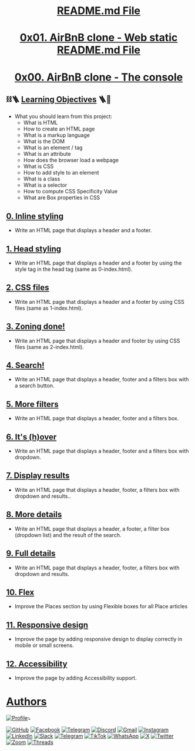 <H1 align="center", height="1500"> <ins> README.md File </ins> </H1>
<H1 align="center", height="1500"> <ins> 0x01. AirBnB clone - Web static README.md File</ins> </H1>


<H1 align="center", height="1500"> <ins> 0x00. AirBnB clone - The console</ins> </H1>

<H2> ⛓🪜 <ins>Learning Objectives</ins> 🪜🛒 </H2>

* What you should learn from this project:
  * What is HTML
  * How to create an HTML page
  * What is a markup language
  * What is the DOM
  * What is an element / tag
  * What is an attribute
  * How does the browser load a webpage
  * What is CSS
  * How to add style to an element
  * What is a class
  * What is a selector
  * How to compute CSS Specificity Value
  * What are Box properties in CSS

###

## [**0. Inline styling**](./0-index.html) 
* Write an HTML page that displays a header and a footer.

## [**1. Head styling**](./1-index.html) 
* Write an HTML page that displays a header and a footer by using the style tag in the head tag (same as 0-index.html).

## [**2. CSS files**](./2-index.html) 
* Write an HTML page that displays a header and a footer by using CSS files (same as 1-index.html).

## [**3. Zoning done!**](./3-index.html) 
* Write an HTML page that displays a header and footer by using CSS files (same as 2-index.html).

## [**4. Search!**](./4-index.html) 
* Write an HTML page that displays a header, footer and a filters box with a search button.

## [**5. More filters**](./5-index.html) 
* Write an HTML page that displays a header, footer and a filters box.

## [**6. It's (h)over**](./6-index.html) 
* Write an HTML page that displays a header, footer and a filters box with dropdown.

## [**7. Display results**](./7-index.html) 
* Write an HTML page that displays a header, footer, a filters box with dropdown and results..

## [**8. More details**](./8-index.html) 
* Write an HTML page that displays a header, a footer, a filter box (dropdown list) and the result of the search.

## [**9. Full details**](./100-index.html) 
* Write an HTML page that displays a header, footer, a filters box with dropdown and results.

## [**10. Flex**](./101-index.html) 
* Improve the Places section by using Flexible boxes for all Place articles

## [**11. Responsive design**](./102-index.html) 
* Improve the page by adding responsive design to display correctly in mobile or small screens.

## [**12. Accessibility**](./103-index.html) 
* Improve the page by adding Accessibility support.

##

<H1><ins>Authors</ins> </H1>

[![Profile](https://img.shields.io/badge/💻_Bereket_Dereje_🖊️📝-Contact_Me_With-blue)](https://intranet.alxswe.com/users/Bereket_Dereje_Mekonnen)⤵️

[![GitHub](https://img.shields.io/badge/github-%23121011.svg?style=for-the-badge&logo=github&logoColor=white)](https://github.com/BekaHabesha)
[![Facebook](https://img.shields.io/badge/Facebook-%231877F2.svg?style=for-the-badge&logo=Facebook&logoColor=white)](https://www.facebook.com/bereketdere)
[![Telegram](https://img.shields.io/badge/Telegram-26A5E4.svg?style=for-the-badge&logo=Telegram&logoColor=white)](https://t.me/FootBall_Manager_Agent_BEREKET_D)
[![Discord](https://img.shields.io/badge/Discord-%235865F2.svg?style=for-the-badge&logo=discord&logoColor=white)](https://discord.com/channels/@bekahabesha)
[![Gmail](https://img.shields.io/badge/Gmail-D14836?style=for-the-badge&logo=gmail&logoColor=white)](https://www.gmail.com/Bereketdm1984@gmail.com)
[![Instagram](https://img.shields.io/badge/Instagram-%23E4405F.svg?style=for-the-badge&logo=Instagram&logoColor=white)](https://www.instagram.com/fifa_football_agent_bereket)
[![LinkedIn](https://img.shields.io/badge/linkedin-%230077B5.svg?style=for-the-badge&logo=linkedin&logoColor=white)](https://www.linkedin.com/in/BereketDereje)
[![Slack](https://img.shields.io/badge/Slack-4A154B?style=for-the-badge&logo=slack&logoColor=white)](https://slack.com/bekahabesha)
[![Telegram](https://img.shields.io/badge/Telegram-2CA5E0?style=for-the-badge&logo=telegram&logoColor=white)](https://t.me/FootBall_Manager_Agent_BEREKET_D)
[![TikTok](https://img.shields.io/badge/TikTok-%23000000.svg?style=for-the-badge&logo=TikTok&logoColor=white)](https://www.tiktok.com/@beki_beba)
[![WhatsApp](https://img.shields.io/badge/WhatsApp-25D366?style=for-the-badge&logo=whatsapp&logoColor=white)](https://whatsApp/+251913064297)
[![X](https://img.shields.io/badge/X-%23000000.svg?style=for-the-badge&logo=X&logoColor=white)](https://twitter.com/BereketDMY)
[![Twitter](https://img.shields.io/badge/Twitter-1D9BF0.svg?style=for-the-badge&logo=Twitter&logoColor=white)](https://twitter.com/BereketDMY)
[![Zoom](https://img.shields.io/badge/Zoom-2D8CFF?style=for-the-badge&logo=zoom&logoColor=white)]()
[![Threads](https://img.shields.io/badge/Threads-000000?style=for-the-badge&logo=Threads&logoColor=white)](https://www.threads.net/@fifa_football_agent_bereket) 

##
